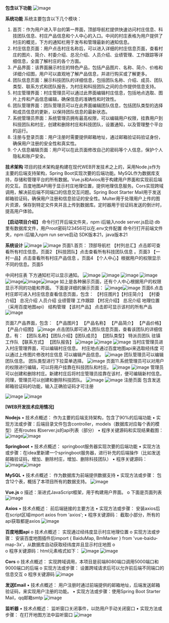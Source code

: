 **包含以下功能**
![image](https://github.com/user-attachments/assets/6be35b54-a5c1-4cb7-8b8c-e4469d830ef2)

**系统功能**
系统主要包含以下几个模块：
1.	首页：作为用户进入平台的第一界面，顶部导航栏提供快速访问村庄信息、科技团队信息、村庄产品信息和个人中心的入口。中间的村庄表格为用户提供了村庄的概览，下方的通知栏用于发布和管理最新的通知信息。
2.	村庄信息页面：用户点击村庄名称后，可以进入详细的村庄信息页面，查看村庄的图片、简介、村委介绍、总况介绍、人员介绍、业绩管理、工作跟踪等详细信息，全面了解村庄的各个方面。
3.	产品界面：该界面展示村庄的特色产品，包括产品图片、名称、简介、价格和详细介绍图，用户可以直观地了解产品信息，并进行购买或了解更多。
4.	团队信息页面：展示科技团队的详细信息，包括团队名称、介绍、成员、团队类型、联系方式和团队报告，为村庄和科技团队之间的合作提供信息支持。
5.	村庄管理界面：村庄管理员可以通过此界面编辑村庄信息，包括地点选取、图片上传和产品信息编辑，确保信息的准确性和时效性。
6.	团队管理界面：团队管理员可以在此界面编辑团队信息，包括团队类型的选择和成员信息的更新，以保持团队信息的最新状态。
7.	系统管理员界面：系统管理员拥有最高权限，可以编辑用户权限，挂靠用户到科技团队和村庄，创建和删除村庄和科技团队，设置通知，以及管理整个平台的运行。
8.	注册与登录页面：用户注册时需要提供邮箱地址，通过邮箱验证码验证身份，确保用户注册的安全性和真实性。
9.	个人信息编辑页面：用户可以在此页面修改自己的密码等个人信息，保护个人隐私和账户安全。

**技术架构**
项目的技术架构是构建在现代WEB开发技术之上的，采用Node.js作为主要的后端支持架构，Spring Boot实现次要的后端功能。MySQL作为数据库支持，存储和管理平台的所有数据。Vue.js和Axios用于构建用户界面和实现前后端的交互。百度地图API用于显示村庄地理位置，提供地理信息服务。Cors实现跨域调用，解决前后端不同端口的信息交互问题。Spring Boot Starter Mail用于发送邮箱验证码，确保用户注册和信息验证的安全性。Multer用于处理用户上传的图片资源，保存到特定文件夹并且上传到数据库。定时器用于验证码发送的倒计时，提高用户体验。

**【启动项目介绍】**
命令行打开后端文件夹，npm i后输入node server.js启动
db里有数据库文件，用户root密码123456可以在.env文件配置
命令行打开前端文件夹，npm i后输入npm run serve启动
SDK版本21，java版本21

**系统设计**
![image](https://github.com/user-attachments/assets/4fb7fc72-c039-4ce1-8b07-dd9e7e3db238)
![image](https://github.com/user-attachments/assets/1163776c-c76d-4c20-b4c0-da34981f82ae)
页面1.首页：
顶部导航栏
【村列总汇】点击即可查看所有村庄信息。页面2
【科技团队】点击查看所有科技团队信息 。页面3
【一村一品】点击查看所有村庄产品信息 。页面4
【个人中心】根据用户的权限显示不同的信息。页面5

中间村庄表
下方通知栏可以显示通知。
![image](https://github.com/user-attachments/assets/72ca6ff9-b7d8-4f01-8ade-fe38441f9f98)
![image](https://github.com/user-attachments/assets/4232bc77-ff2b-4dd2-8377-7576c6a86c21)
![image](https://github.com/user-attachments/assets/43cf9429-fff2-4a4e-9966-fc2edca33adb)
![image](https://github.com/user-attachments/assets/7c40312d-fbba-4f88-9cd8-947f0927cf03)
![image](https://github.com/user-attachments/assets/870ee287-acf1-4e4b-a90b-85158e60adb2)![image](https://github.com/user-attachments/assets/a986735e-7534-4156-951a-83bfa8e97f3f)![image](https://github.com/user-attachments/assets/da481ac6-e8e8-49de-884f-805a37139519)
如上是各种展示页面，还有个人中心根据用户的权限显示不同的功能和界面。
下面是详细的展示页面：
![image](https://github.com/user-attachments/assets/4cc3bd57-351e-4472-a9e5-6415ff022d3b)![image](https://github.com/user-attachments/assets/3ac4ea98-e746-4b5e-a8b8-97612a478dd0)
页面6.点击村庄即可进入村庄信息查看信息页面，包含：
【村庄图片】【村庄简介】
【村委介绍】
总况介绍
人员介绍
业绩管理
工作跟踪
【村况介绍】
总况介绍
地理位置（采用百度地图api）
结构管理
【该村产品】
点击即可显示该村的所有产品
![image](https://github.com/user-attachments/assets/05b2d06a-25e9-4a07-a33a-6033b1fd7baa)

页面7.产品界面，包含：
【产品图片】
【产品名称】
【产品简介】
【产品价格】
【产品介绍图】
![image](https://github.com/user-attachments/assets/5be95df5-74d5-424e-b9e4-5f2386c1edbd)
点击团队即可进入团队信息页面，查看该团队的详细信息，有：
【团队名称】【团队介绍】【团队成员】
【团队类型】
特派员团队
驻镇工作队
【联系方式】
【团队报告】
![image](https://github.com/user-attachments/assets/2315f8f3-68bd-4c16-83f4-b9e944a078ce)
![image](https://github.com/user-attachments/assets/d1d4f08f-31be-431b-b7d3-e090e3afe5f2)
![image](https://github.com/user-attachments/assets/c63e532a-bb0b-4613-aac6-aaa81119b6d1)
当村庄管理员进入村庄管理界面，可以编辑村庄信息。
村庄地点通过百度地图api来选取经纬度
可以通过上传图片修改村庄信息
可以编辑产品信息。
![image](https://github.com/user-attachments/assets/61f06078-e23a-4b0f-822d-57157b2c0206)
团队管理员可以编辑团队信息。
团队类型进行下拉菜单选择。
![image](https://github.com/user-attachments/assets/fadb78a5-caf3-4924-b362-1cadf3e9a75c)
页面11.系统管理员可以对用户的权限进行编辑，可以将用户挂靠在科技团队和村庄。
![image](https://github.com/user-attachments/assets/53e01fa0-4cf1-424e-abf5-f6bc0958e090)
![image](https://github.com/user-attachments/assets/e2ba68d2-5256-4c8e-9c23-ae5c1800e6b1)
管理员可以创建和删除村庄。新建村庄后将村庄管理员挂靠在该村，便可编辑新村信息。同理，管理员可以创建和删除科技团队。
![image](https://github.com/user-attachments/assets/becc01aa-54b4-4121-a02e-85c304ed1039)
![image](https://github.com/user-attachments/assets/3de1d825-d1a5-497d-b396-16c3022c3b88)
注册页面
包含发送邮箱验证码的功能，输入正确验证码才可注册

![image](https://github.com/user-attachments/assets/ca811eda-1b0b-4d1e-8ff1-e9c8d83e5995)
![image](https://github.com/user-attachments/assets/c9ba408d-167b-437c-be00-2d6f9d685542)

**[WEB开发技术应用情况]**

**Nodejs**
•	技术点概述： 作为主要的后端支持架构，包含了90%的后端功能
•	实现方法或步骤：后端目录文件包含controller，models（数据库对应每个表的模型）还有routes
和server.js的api列表（部分）
•	程序关键源码和实现结果截图： 
![image](https://github.com/user-attachments/assets/40d5248f-7562-470d-88ec-f0cf33a54f03)![image](https://github.com/user-attachments/assets/cf305723-558c-4176-b177-8a662e46aa47)

**Springboot**
•	技术点概述： springboot服务器实现次要的后端功能
•	实现方法或步骤：在idea里新建一个springboot服务器，进行补充的后端操作（比如发送邮箱验证码，增加、删除村庄，增加、删除科技团队）
•	程序关键源码：
![image](https://github.com/user-attachments/assets/7d3be45f-d4a1-4d1a-a7f0-019be8086025)![image](https://github.com/user-attachments/assets/f307a6cf-d72b-4af8-bec5-1fa1d1d58cb6)

**MySQL**
•	技术点概述： 作为数据库为前端提供数据支持
•	实现方法或步骤： 	包含12个表，概括了本项目所有的数据支持。
![image](https://github.com/user-attachments/assets/1cd4f99b-dd01-4037-9984-e75c2dcfed56)

**Vue.js**
o	描述：渐进式JavaScript框架，用于构建用户界面。
o	下面是页面列表
![image](https://github.com/user-attachments/assets/8a95d04a-8e1b-4a00-bfb5-de88b405e74b)

**Axios**
•	技术点概述： 前后端链接的主要方法
•	实现方法或步骤： 安装axios后在script区域import axios from 'axios';
•	程序关键源码： 截取小部分，所有的api获取都是axios
![image](https://github.com/user-attachments/assets/e900ffea-e4fc-4ae4-9985-21729da13e53)

**百度地图api**
o	技术点概述： 实现通过经纬度显示村庄地理位置
o	实现方法或步骤： 安装百度地图插件后import { BaiduMap, BmMarker } from 'vue-baidu-map-3x'，从数据库自动获取经纬度并且显示村庄地图
o	
o	程序关键源码：html元素格式如下：
![image](https://github.com/user-attachments/assets/ccc72c41-94d0-4706-ba2c-9edd786edcdb)
![image](https://github.com/user-attachments/assets/aa015ee7-3f59-426b-a388-95195328093d)

**Cors**
o	技术点概述： 实现跨域调用，本项目是前端8080端口调用5000端口和9000端口的后端
o	实现方法或步骤： 设置跨域请求后可以允许前后端不同端口的信息交互
o	程序关键源码
![image](https://github.com/user-attachments/assets/46082720-98bd-4089-87ca-dd7033625327)


**发送Email**
•	技术点概述： 用户注册时通过前端提供的邮箱地址，后端发送邮箱验证码，来实现用户注册的功能。
•	实现方法或步骤：使用Spring Boot Starter Mail，qq邮箱smtp
![image](https://github.com/user-attachments/assets/0294ef08-19d5-4039-b55a-d00aa6676c15)

**监听器**
•	技术点概述： 监听窗口关闭事件，以防用户手动关闭窗口
•	实现方法或步骤： 在打开地图方法中监听窗口
![image](https://github.com/user-attachments/assets/5e60e8dc-880b-44e5-ad3d-8896591bf64f)
















